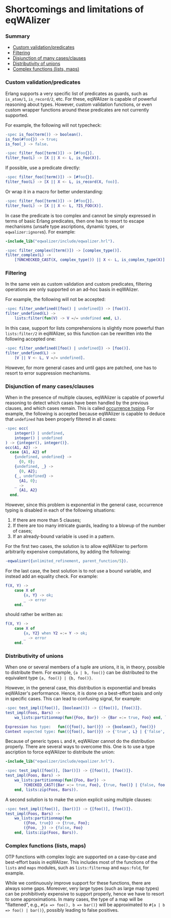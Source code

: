 # Shortcomings and limitations of eqWAlizer

### Summary

- [Custom validation/predicates](#custom-validationpredicates)
- [Filtering](#filtering)
- [Disjunction of many cases/clauses](#disjunction-of-many-casesclauses)
- [Distributivity of unions](#distributivity-of-unions)
- [Complex functions (lists, maps)](#complex-functions-lists-maps)

### Custom validation/predicates

Erlang supports a very specific list of predicates as guards, such as `is_atom/1`, `is_record/2`, etc. For these, eqWAlizer is capable of powerful reasoning about types.
However, custom validation functions, or even custom wrapper functions around these predicates are not currently supported.

For example, the following will not typecheck:
```erlang
-spec is_foo(term()) -> boolean().
is_foo(#foo{}) -> true;
is_foo(_) -> false.

-spec filter_foo([term()]) -> [#foo{}].
filter_foo(L) -> [X || X <- L, is_foo(X)].
```
If possible, use a predicate directly:
```erlang
-spec filter_foo([term()]) -> [#foo{}].
filter_foo(L) -> [X || X <- L, is_record(X, foo)].
```
Or wrap it in a macro for better understanding:
```erlang
-spec filter_foo([term()]) -> [#foo{}].
filter_foo(L) -> [X || X <- L, ?IS_FOO(X)].
```
In case the predicate is too complex and cannot be simply expressed in terms of basic Erlang predicates, then one has to resort to escape mechanisms (unsafe type ascriptions, dynamic types, or `eqwalizer:ignore`s). For example:
```erlang
-include_lib("eqwalizer/include/eqwalizer.hrl").

-spec filter_complex([term()]) -> [complex_type()].
filter_complex(L) ->
    [?UNCHECKED_CAST(X, complex_type()) || X <- L, is_complex_type(X)].
```

### Filtering

In the same vein as custom validation and custom predicates, filtering operations are only supported on an ad-hoc basis in eqWAlizer.

For example, the following will not be accepted:
```erlang
-spec filter_undefined([foo() | undefined]) -> [foo()].
filter_undefined(L) ->
    lists:filter(fun(V) -> V =/= undefined end, L).
```
In this case, support for lists comprehensions is slightly more powerful than `lists:filter/2` in eqWAlizer, so this function can be rewritten into the following accepted one:
```erlang
-spec filter_undefined([foo() | undefined]) -> [foo()].
filter_undefined(L) ->
    [V || V <- L, V =/= undefined].
```
However, for more general cases and until gaps are patched, one has to resort to error suppression mechanisms.

### Disjunction of many cases/clauses

When in the presence of multiple clauses, eqWAlizer is capable of powerful reasoning to detect which cases have been handled by the previous clauses, and which cases remain. This is called [occurrence typing](../reference/narrowing.md#occurrence-typing). For example, the following is accepted because eqWAlizer is capable to deduce that `undefined` has been properly filtered in all cases:
```erlang
-spec occ(
    integer() | undefined,
    integer() | undefined
) -> {integer(), integer()}.
occ(A1, A2) ->
  case {A1, A2} of
    {undefined, undefined} ->
      {0, 0};
    {undefined, _} ->
      {0, A2};
    {_, undefined} ->
      {A1, 0};
    _ ->
      {A1, A2}
  end.
```

However, since this problem is exponential in the general case, occurrence typing is disabled in each of the following situations:
1. If there are more than 5 clauses;
2. If there are too many intricate guards, leading to a blowup of the number of cases;
3. If an already-bound variable is used in a pattern.

For the first two cases, the solution is to allow eqWAlizer to perform arbitrarily expensive computations, by adding the following:
```erlang
-eqwalizer({unlimited_refinement, parent_function/5}).
```

For the last case, the best solution is to not use a bound variable, and instead add an equality check. For example:
```erlang
f(X, Y) ->
    case X of
        {a, Y} -> ok;
        _ -> error
    end.
```
should rather be written as:
```erlang
f(X, Y) ->
    case X of
        {a, Y2} when Y2 =:= Y -> ok;
        _ -> error
    end.
```

### Distributivity of unions

When one or several members of a tuple are unions, it is, in theory, possible to distribute them. For example, `{a | b, foo()}` can be distributed to the equivalent type `{a, foo()} | {b, foo()}`.

However, in the general case, this distribution is exponential and breaks eqWAlizer's performance. Hence, it is done on a best-effort basis and only in specific cases. This can lead to confusing signal, for example:
```erlang
-spec test_impl([foo()], [boolean()]) -> {[foo()], [foo()]}.
test_impl(Foos, Bars) ->
    wa_lists:partitionmap(fun({Foo, Bar}) -> {Bar =:= true, Foo} end, lists:zip(Foos, Bars)).

Expression has type:   fun(({foo(), bar()}) -> {boolean(), foo()})
Context expected type: fun(({foo(), bar()}) -> {'true', L} | {'false', R})
```

Because of generic types `L` and `R`, eqWAlizer cannot do the distribution properly. There are several ways to overcome this. One is to use a type ascription to force eqWAlizer to distribute the union:
```erlang
-include_lib("eqwalizer/include/eqwalizer.hrl").

-spec test_impl([foo()], [bar()]) -> {[foo()], [foo()]}.
test_impl(Foos, Bars) ->
    wa_lists:partitionmap(fun({Foo, Bar}) ->
        ?CHECKED_CAST({Bar =:= true, Foo}, {true, foo()} | {false, foo()})
    end, lists:zip(Foos, Bars)).
```

A second solution is to make the union explicit using multiple clauses:
```erlang
-spec test_impl([foo()], [bar()]) -> {[foo()], [foo()]}.
test_impl(Foos, Bars) ->
    wa_lists:partitionmap(fun
        ({Foo, true}) -> {true, Foo};
        ({Foo, _}) -> {false, Foo}
    end, lists:zip(Foos, Bars)).
```

### Complex functions (lists, maps)

OTP functions with complex logic are supported on a case-by-case and best-effort basis in eqWAlizer. This includes most of the functions of the `lists` and `maps` modules, such as `lists:filtermap` and `maps:fold`, for example.

While we continuously improve support for these functions, there are always some gaps. Moreover, very large types (such as large map types) can be prohibitively expensive to support properly, hence we have to resort to some approximations. In many cases, the type of a map will be "flattened", e.g., `#{a => foo(), b => bar()}` will be approximated to `#{a | b => foo() | bar()}`, possibly leading to false positives.
